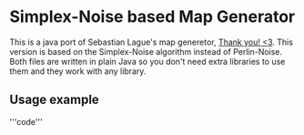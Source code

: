 # Simplex-Noise based Map Generator
This is a java port of Sebastian Lague's map generetor, [Thank you! <3](https://github.com/SebLague). This version is based on the Simplex-Noise algorithm instead of Perlin-Noise. Both files are written in plain Java so you don't need extra libraries to use them and they work with any library.
## Usage example
'''code'''
